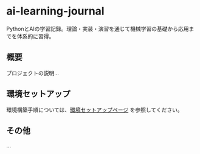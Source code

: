 # ai-learning-journal
PythonとAIの学習記録。理論・実装・演習を通じて機械学習の基礎から応用までを体系的に習得。

## 概要

プロジェクトの説明...

## 環境セットアップ

環境構築手順については、[環境セットアップページ](setup.md) を参照してください。

## その他

...
